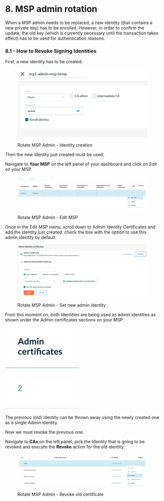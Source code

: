 # 8. MSP admin rotation

When a MSP admin needs to be replaced, a new identity (that contains a new private key) has to be enrolled. However, in order to confirm the update, the old key (which is currently necessary until the transaction takes effect) has to be used for authentication reasons.

### **8.1 - How to Revoke Signing Identities** <a href="#5.1-how-to-rotate-client-identities" id="5.1-how-to-rotate-client-identities"></a>

First, a new identity has to be created.



<figure><img src="../../.gitbook/assets/image (164).png" alt=""><figcaption><p>Rotate MSP Admin - Identity creation</p></figcaption></figure>

Then the new identity just created must be used.

Navigate to **Your MSP** on the left panel of your dashboard and click on Edit on your MSP

<figure><img src="../../.gitbook/assets/image (55).png" alt=""><figcaption><p>Rotate MSP Admin - Edit MSP</p></figcaption></figure>

Once in the Edit MSP menu, scroll down to Admin Identity Certificates and add the identity just created. check the box with the option to use this admin identity by default.

<figure><img src="../../.gitbook/assets/image (177).png" alt=""><figcaption><p>Rotate MSP Admin - Set new admin identity</p></figcaption></figure>

&#x20;

From this moment on, both Identities are being used as admin identities as shown under the Admin certificates sections on your MSP.

![](<../../.gitbook/assets/image (215).png>)

The previous (old) identity can be thrown away using the newly created one as a single Admin identity.

Now we must revoke the previous one.

Navigate to **CAs** on the left panel, pick the Identity that is going to be revoked and execute the **Revoke** action for the old identity.

<figure><img src="../../.gitbook/assets/image (213).png" alt=""><figcaption><p>Rotate MSP Admin - Revoke old certificate</p></figcaption></figure>

